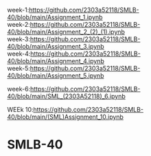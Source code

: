 week-1:https://github.com/2303a52118/SMLB-40/blob/main/Assignment_1.ipynb                                                                                                                  
week-2:https://github.com/2303a52118/SMLB-40/blob/main/Assignment_2_(2)_(1).ipynb                                                        
week-3:https://github.com/2303a52118/SMLB-40/blob/main/Assignment_3.ipynb                                                                     
week-4:https://github.com/2303a52118/SMLB-40/blob/main/Assignment_4.ipynb                                                          
week-5:https://github.com/2303a52118/SMLB-40/blob/main/Assignment_5.ipynb   

week-6:https://github.com/2303a52118/SMLB-40/blob/main/SML_(2303A52118)_6.ipynb  

WEEk 10:https://github.com/2303a52118/SMLB-40/blob/main/(SML)Assignment_10.ipynb                                                 
# SMLB-40
